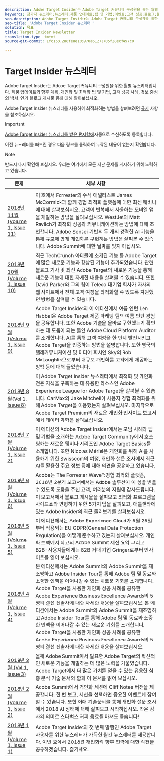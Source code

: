 ```yaml
---
description: Adobe Target Insider는 Adobe Target 커뮤니티 구성원을 위한 월별 뉴스레터입니다. 제품 업데이트와 향후 계획, 개인화 및 최적화 팁 및 기법, 고객 성공 사례, 정보 중심의 백서, 인기 블로그 게시물 등에 대해 알아보십시오.
keywords: 참가자 뉴스레터;뉴스레터;제품 업데이트;팁 및 기법;이벤트;고객 성공;블로그;블로그;백서
seo-description: Adobe Target Insider는 Adobe Target 커뮤니티 구성원을 위한 월별 뉴스레터입니다. 제품 업데이트와 향후 계획, 개인화 및 최적화 팁 및 기법, 고객 성공 사례, 정보 중심의 백서, 인기 블로그 게시물 등에 대해 알아보십시오.
seo-title: 'Adobe Target Insider 뉴스레터 '
solution: 목표
title: Target Insider Newsletter
translation-type: tm+mt
source-git-commit: 1fc1537288fe8e106970a61271705f28ecf497c0

---
```



# Target Insider 뉴스레터

Adobe Target Insider는 Adobe Target 커뮤니티 구성원을 위한 월별 뉴스레터입니다. 제품 업데이트와 향후 계획, 개인화 및 최적화 팁 및 기법, 고객 성공 사례, 정보 중심의 백서, 인기 블로그 게시물 등에 대해 알아보십시오.


Adobe Target Insider 뉴스레터를 사용하여 최적화하는 방법을 살펴보려면 [공지](https://theblog.adobe.com/stay-optimized-adobe-target-insider-newsletter/) 사항을 참조하십시오.

>[!IMPORTANT]
>
>[Adobe Target Insider 뉴스레터를 받은 편지함에](https://www.adobe.com/subscription/adobe_target_newsletter.html)자동으로 수신하도록 등록합니다.

이전 뉴스레터를 빠뜨린 경우 다음 링크를 클릭하여 누락된 내용이 없는지 확인합니다.

>[!NOTE]
>
>반드시 다시 확인해 보십시오. 우리는 여기에서 모든 지난 문제를 게시하기 위해 노력하고 있습니다.

| 문제 | 세부 사항 |
|--- |--- |
|  |  |
| [2018년 11월(Volume 1, Issue 11)](https://expleague.azureedge.net/assets/target/newsletter-2018-november.html) | 이 호에서 Forrester의 수석 애널리스트 James McCormick과 함께 경험 최적화 플랫폼에 대한 최신 웨비나에 대해 살펴보십시오. 고객이 반복해서 사용하는 모바일 앱을 개발하는 방법을 살펴보십시오. WestJet의 Matt Ravlich가 최적화 성공과 커뮤니케이션하는 방법에 대해 조언합니다. Adobe Sensei 기반의 두 개의 강력한 AI 기능을 통해 규모에 맞게 개인화를 구현하는 방법을 살펴볼 수 있습니다. Adobe Summit에 대한 날짜를 잊지 마십시오. |
| [2018년 10월(Volume 1, Issue 10)](https://expleague.azureedge.net/assets/target/newsletter-2018-october.html) | 최근 TechCrunch 아티클에 소개된 기능 등 Adobe Target에 많은 새로운 기능과 향상된 기능이 추가되었습니다. 관련 블로그 기사 및 최신 Adobe Target의 새로운 기능을 통해 새로운 기능에 대한 자세한 내용을 살펴볼 수 있습니다. 또한 David Parker와 그의 팀이 Teleco 대기업 회사가 자사의 웹 사이트에서 전체 고객 여정을 최적화할 수 있도록 지원했던 방법을 살펴볼 수 있습니다. |
| [2018년 9월(Volume 1, Issue 9)](https://expleague.azureedge.net/assets/target/newsletter-2018-september.html) | Adobe Target Insider의 이 에디션에서 여름 인턴 Len Habbal은 Adobe Target 제품 마케팅 팀의 여름 인턴 경험을 공유합니다. 또한 Adobe 기술을 올바로 구현했는지 확인하는 데 도움이 되는 툴인 Adobe Cloud Platform Auditor를 소개합니다. AI를 통해 고객 여정을 한 단계 발전시키고 Adobe Target을 인증하는 방법을 설명합니다. 또한 영국의 텔레커뮤니케이션 및 미디어 회사인 Sky의 Rob McLaughlin으로부터 대규모 개인화를 고객에게 제공하는 방법 등에 대해 들었습니다. |
| [2018년 8월(Vol 1, Issue 8)](https://expleague.azureedge.net/assets/target/newsletter-2018-august.html) | 이 Adobe Target Insider 뉴스레터에서 최적화 및 개인화 전문 지식을 구축하는 데 유용한 리소스인 Adobe Experience League for Adobe Target을 살펴볼 수 있습니다. CarMax의 Jake Mitchell이 사용자 경험 최적화를 위해 Adobe Target을 이용했는지 살펴보십시오. 마지막으로 Adobe Target Premium의 새로운 개인화 인사이트 보고서에서 데이터 과학을 살펴보십시오. |
| [2018년 7월(Volume 1, Issue 7)](https://expleague.azureedge.net/assets/target/newsletter-2018-july.html) | 이 에디션의 Adobe Target Insider에서는 모범 사례와 팁 및 기법을 소개하는 Adobe Target Community에서 호스팅하는 새로운 웨비나 시리즈인 Adobe Target Basics를 소개합니다. 또한 Nicolas Mériel은 개인화를 위해 AI를 사용하기 위한 Swisscom의 여정, 개인화 설문 조사에서 최근 AI를 활용한 주요 정보 등에 대해 의견을 공유하고 있습니다. |
| [2018년 6월(Volume 1, Issue 6)](https://expleague.azureedge.net/assets/target/newsletter-2018-june.html) | Adobe는 The Forrester Wave™:경험 최적화 플랫폼, 2018년 2분기 보고서에서는 Adobe 솔루션이 이 상을 받을 수 있도록 도움을 주신 고객, 여러분의 지원에 감사드립니다. 이 보고서에서 블로그 게시물을 살펴보고 최적화 프로그램을 사이드쇼와 변형하기 위한 5가지 팁을 살펴보고, 애틀랜타에 있는 Adobe Insider의 최근 둘러보기를 살펴보십시오. |
| [2018년 5월(Volume 1, Issue 5)](https://expleague.azureedge.net/assets/target/newsletter-2018-may.html) | 이 에디션에서는 Adobe Experience Cloud가 5월 25일부터 적용되는 EU GDPR(General Data Protection Regulation)을 어떻게 준수하고 있는지 살펴보십시오. 개인화 트랙에서 최고의 Adobe Summit 세션 요약 그리고 B2B-사용자들에게는 B2B 거대 기업 Gringer로부터 인사이트를 읽어 보십시오. |
| [2018년 4월(Volume 1, Issue 4)](https://expleague.azureedge.net/assets/target/newsletter-2018-april.html) | 본 에디션에서는 Adobe Summit의 Adobe Summit을 재조명하고 Adobe Insider Tour를 통해 Adobe 팀 및 동료와 소중한 인맥을 이어나갈 수 있는 새로운 기회를 소개합니다. Adobe Target을 사용한 개인화 성공 사례를 공유한 Adobe Experience Business Excellence Awards의 5명의 결선 진출자에 대한 자세한 내용을 살펴보십시오. 본 에디션에서는 Adobe Summit의 Adobe Summit을 재조명하고 Adobe Insider Tour를 통해 Adobe 팀 및 동료와 소중한 인맥을 이어나갈 수 있는 새로운 기회를 소개합니다. Adobe Target을 사용한 개인화 성공 사례를 공유한 Adobe Experience Business Excellence Awards의 5명의 결선 진출자에 대한 자세한 내용을 살펴보십시오. |
| [2018년 3월 (Vol 1, Issue 3)](https://expleague.azureedge.net/assets/target/newsletter-2018-march.html) | 올해 Adobe Summit에서 발표한 Adobe Target의 혁신적인 새로운 기능을 개발하는 데 많은 노력을 기울였습니다. Adobe Target에서 더 많은 가치를 얻을 수 있는 유용한 심층 분석 기술 문서와 함께 이 문서를 읽어 보십시오. |
| [2018년 2월(Volume 1, Issue 2)](https://expleague.azureedge.net/assets/target/newsletter-2018-february.html) | Adobe Summit에서 개인화 세션에 Cliff Notes 버전을 제공합니다. 한 번 보고, 세션을 선택하면 중요한 이벤트에 참여할 수 있습니다. 또한 아래 기술문서를 통해 개인화 설문 조사에서 2018 AI 상태에 대해 살펴보고 시작하십시오. 작은 감사의 의미로 스타벅스 커피 음료를 마셔도 좋습니다! |
| [2018년 1월(Volume 1, Issue 1)](https://expleague.azureedge.net/assets/target/newsletter-2018-january.html) | Adobe Target Insider의 첫 번째 발행인 Adobe Target 사용자를 위한 뉴스레터가 가득한 월간 뉴스레터를 제공합니다. 이번 호에서 2018년 개인화의 향후 전략에 대한 의견을 공유하겠습니다. 즐기세요. |